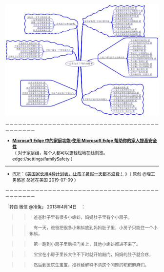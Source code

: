  <a href="https://github.com/taoste/Hello-World/raw/master/eBook/%E8%82%B2%E5%84%BF%E7%99%BE%E7%A7%91/%E4%B8%80%E5%AE%9A%E8%A6%81%E4%B8%BA%E5%AD%A9%E5%AD%90%E5%81%9A%E7%9A%8456%E4%BB%B6%E4%BA%8B%E3%80%90%E6%80%9D%E7%BB%B4%E5%AF%BC%E5%9B%BE%E3%80%91.jpg">
 <img src="https://github.com/taoste/Hello-World/blob/master/eBook/%E8%82%B2%E5%84%BF%E7%99%BE%E7%A7%91/%E4%B8%80%E5%AE%9A%E8%A6%81%E4%B8%BA%E5%AD%A9%E5%AD%90%E5%81%9A%E7%9A%8456%E4%BB%B6%E4%BA%8B%E3%80%90%E6%80%9D%E7%BB%B4%E5%AF%BC%E5%9B%BE%E3%80%91.jpg?raw=true" border="0" title="一定要为孩子做的56件事【思维导图】.jpg"/> </a>

－－－－－－－－－－－－－－－－－－－－－－－－－－－－－－－－－－－－－－－－－－－

- **[Microsoft Edge 中的家庭功能](https://support.microsoft.com/zh-cn/family-safety):[使用 Microsoft Edge 帮助你的家人提高安全性](https://family.microsoft.com/?ref=edge://settings/familySafety)** <br>
（ 对于家庭组，每个人都可以更轻松地在线浏览。 edge://settings/familySafety ）

-------------------------------------------------

- [PDF](https://taoste.github.io/Hello-World/eBook/%E8%82%B2%E5%84%BF%E7%99%BE%E7%A7%91/%E7%BE%8E%E5%9B%BD%E5%AE%B6%E9%95%BF%E7%94%A84%E7%A7%8D%E8%AE%A1%E5%88%92%E8%A1%A8%EF%BC%8C%E8%AE%A9%E5%AD%A9%E5%AD%90%E6%9A%91%E5%81%87%E4%B8%80%E5%A4%A9%E9%83%BD%E4%B8%8D%E6%B5%AA%E8%B4%B9%EF%BC%81.pdf)：《[美国家长用4种计划表，让孩子暑假一天都不浪费！](https://mp.weixin.qq.com/s/qWv9o4UF5NVlc12wYQikpQ) 》（ 原创 @理工男憨爸 憨爸在美国 2019-07-09 ）

－－－－－－－－－－－－－－－－－－－－－－－－－－－－－－－－－－－－－－－－－－－

「转自 微信 @冷兔」 2013年4月14日　：

>>　爸爸肚子里有很多小蝌蚪，妈妈肚子里有个小房子。

>>　有一天，爸爸把很多小蝌蚪放到妈妈肚子里，小房子只能住一个小蝌蚪，

>>　第一跑到小房子里后把门关上，其他小蝌蚪都进不来了。

>>　宝宝在小房子里长大住不下时就开始敲门，妈妈的肚子就会疼，

>>　然后到医院生宝宝。推荐给解释不清这个问题的粑粑麻麻们。　


